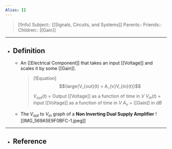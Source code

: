 ```yaml
---
Alias: []
---
```

> [!Info]
> Subject:: [[Signals, Circuits, and Systems]]
> Parents:: 
> Friends:: 
> Children:: [[Gain]]
---
- ## Definition
	- An [[Electrical Component]] that takes an input [[Voltage]] and scales it by some [[Gain]].
	  > [!Equation]
	  > $$\large{V_{out}(t) = A_{v}V_{in}(t)}$$
	  > 
	  > $V_{out}(t)$ = Output [[Voltage]] as a function of time in $V$
	  > $V_{in}(t)$ = Input [[Voltage]] as a function of time in $V$
	  > $A_{v}$ = [[Gain]] in $dB$
	- The $V_{out}$ to $V_{in}$ graph of a **Non Inverting Dual Supply Amplifier**
	  ![[IMG_569A5E9F0BFC-1.jpeg]]
---
- ## Reference